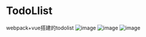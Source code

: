 # TodoLlist
webpack+vue搭建的todolist
![image](https://github.com/ZhengLiJing/TodoLlist/raw/master/src/assets/images/todo.jpg)
![image](https://github.com/ZhengLiJing/TodoLlist/raw/master/src/assets/images/todo.jpg)
![image](https://github.com/ZhengLiJing/TodoLlist/raw/master/src/assets/images/todo2.png)


